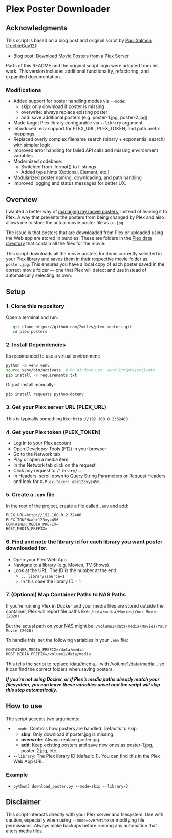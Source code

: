 # Plex Poster Downloader

## Acknowledgments

This script is based on a blog post and original script by [Paul Salmon (TechieGuy12)](https://github.com/TechieGuy12):

- Blog post: [Download Movie Posters from a Plex Server](https://www.plexopedia.com/blog/download-movie-posters-from-plex-server/)

Parts of this README and the original script logic were adapted from his work. This version includes additional functionality, refactoring, and expanded documentation.

### Modifications

- Added support for poster handling modes via `--mode`:
  - skip: only download if poster is missing
  - overwrite: always replace existing poster
  - add: save additional posters (e.g. poster-1.jpg, poster-2.jpg)
- Made target Plex library configurable via `--library` argument.
- Introduced .env support for PLEX_URL, PLEX_TOKEN, and path prefix mappings.
- Replaced overly complex filename search (binary + exponential search) with simpler logic.
- Improved error handling for failed API calls and missing environment variables.
- Modernized codebase:
  - Switched from .format() to f-strings
  - Added type hints (Optional, Element, etc.)
- Modularized poster naming, downloading, and path handling
- Improved logging and status messages for better UX.

## Overview

I wanted a better way of [managing my movie posters](https://www.plexopedia.com/plex-media-server/general/posters-artwork/), instead of leaving it to Plex. A way that prevents the posters from being changed by Plex and also allows me to store the actual movie poster file as a `.jpg`

The issue is that posters that are downloaded from Plex or uploaded using the Web app are stored in bundles. These are folders in the [Plex data directory](https://www.plexopedia.com/plex-media-server/general/data-directory/) that contain all the files for the movie.

This script downloads all the movie posters for items currently selected in your Plex library and saves them in their respective movie folder as `poster.jpg`. This ensures you have a local copy of each poster saved in the correct movie folder — one that Plex will detect and use instead of automatically selecting its own.

## Setup

### 1. **Clone this repository**

Open a terminal and run:

```bash
   git clone https://github.com/2miles/plex-posters.git
   cd plex-posters
```

### 2. **Install Dependencies**

Its recomended to use a virtual environment:

```bash
python -m venv venv
source venv/bin/activate  # On Windows use: venv\Scripts\activate
pip install -r requirements.txt
```

Or just install manually:

```bash
pip install requests python-dotenv
```

### 3. Get your Plex server URL (PLEX_URL)

This is typically something like: `http://192.168.0.2:32400`

### 4. Get your Plex token (PLEX_TOKEN)

- Log in to your Plex account
- Open Developer Tools (F12) in your browser
- Go to the Network tab
- Play or open a media item
- In the Network tab click on the request
- Click any request to `/library/...`
- In Headers, scroll down to Query String Parameters or Request Headers and look for `X-Plex-Token: abc123xyz456...`

### 5. Create a `.env` file

In the root of the project, create a file called `.env` and add:

```
PLEX_URL=http://192.168.0.2:32400
PLEX_TOKEN=abc123xyz456
CONTAINER_MEDIA_PREFIX=
HOST_MEDIA_PREFIX=
```

### 6. Find and note the library id for each library you want poster downloaded for.

- Open your Plex Web App
- Navigate to a library (e.g. Movies, TV Shows)
- Look at the URL. The ID is the number at the end:
  - `...library?source=1`
  - In this case the library ID = 1

### 7. (Optional) Map Container Paths to NAS Paths

If you’re running Plex in Docker and your media files are stored outside the container, Plex will report file paths like: `/data/media/Movies/Your Movie (2020)`

But the actual path on your NAS might be: `/volume1/data/media/Movies/Your Movie (2020)`

To handle this, set the following variables in your `.env` file:

```
CONTAINER_MEDIA_PREFIX=/data/media
HOST_MEDIA_PREFIX=/volume1/data/media
```

This tells the script to replace /data/media... with /volume1/data/media... so it can find the correct folders when saving posters.

**_If you’re not using Docker, or if Plex’s media paths already match your filesystem, you can leave these variables unset and the script will skip this step automatically._**

## How to use

The script accepts two arguments:

- `--mode`: Controls how posters are handled. Defaults to skip.
  - **skip**: Only download if poster.jpg is missing.
  - **overwrite**: Always replace poster.jpg.
  - **add**: Keep existing posters and save new ones as poster-1.jpg, poster-2.jpg, etc.
- `--library`: The Plex library ID (default: 1). You can find this in the Plex Web App URL.

### Example

- `python3 download_poster.py --mode=skip --library=3`

## Disclaimer

This script interacts directly with your Plex server and filesystem. Use with caution, especially when using `--mode=overwrite` or modifying file permissions. Always make backups before running any automation that alters media files.
